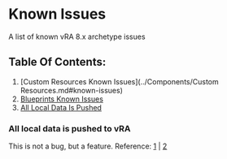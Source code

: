 # Known Issues
A list of known vRA 8.x archetype issues

## Table Of Contents:
1. [Custom Resources Known Issues](../Components/Custom Resources.md#known-issues)
2. [Blueprints Known Issues](../Components/Blueprints.md#known-issues)
3. [All Local Data Is Pushed](#all-local-data-is-pushed-to-vra)

### All local data is pushed to vRA
This is not a bug, but a feature. Reference: [1][1] | [2][2]

[1]: Core%20Concepts.md#data-handling "Data Handling"
[2]: ../Operations/Pushing.md#usage "Pushing"
